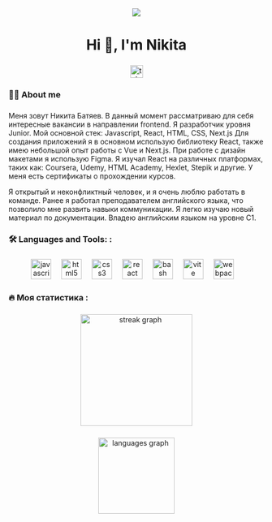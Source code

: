 <div align="center">
  <img src="https://i.giphy.com/3ov9jNziFTMfzSumAw.webp">
</div>

###

<h1 align="center">Hi 👋, I'm Nikita</h1>

###

<div align="center">

  <a href="https://t.me/Iam" target="_blank">
    <img src="https://img.shields.io/static/v1?message=Telegram&logo=telegram&label=&color=2CA5E0&logoColor=white&labelColor=&style=for-the-badge" height="25" alt="telegram logo"  />
  </a>
</div>

###

<h3 align="left">👩‍💻 About me</h3>

###

<p align="left">Меня зовут Никита Батяев. 
В данный момент рассматриваю для себя интересные вакансии в направлении frontend.
Я разработчик уровня Junior.
Мой основной стек: Javascript, React, HTML, CSS, Next.js
Для создания приложений я в основном использую библиотеку React, также имею небольшой опыт работы с Vue и Next.js. При работе с дизайн макетами я использую Figma.
Я изучал React на различных платформах, таких как: Coursera, Udemy, HTML Academy, Hexlet, Stepik и другие. У меня есть сертификаты о прохождении курсов.

Я открытый и неконфликтный человек, и я очень люблю работать в команде.
Ранее я работал преподавателем английского языка, что позволило мне развить навыки коммуникации.
Я легко изучаю новый материал по документации.
Владею английским языком на уровне C1.

</p>

<h3 align="left">🛠 Languages and Tools:
:</h3>

###

<div align="center">
  <img src="https://cdn.jsdelivr.net/gh/devicons/devicon/icons/javascript/javascript-original.svg" height="40" alt="javascript logo"  />
  <img width="12" />
  <img src="https://cdn.jsdelivr.net/gh/devicons/devicon/icons/html5/html5-original.svg" height="40" alt="html5 logo"  />
  <img width="12" />
  <img src="https://cdn.jsdelivr.net/gh/devicons/devicon/icons/css3/css3-original.svg" height="40" alt="css3 logo"  />
  <img width="12" />
  <img src="https://cdn.jsdelivr.net/gh/devicons/devicon/icons/react/react-original.svg" height="40" alt="react logo"  />
  <img width="12" />
  <img src="https://github.com/marwin1991/profile-technology-icons/assets/136815194/5f8c622c-c217-4649-b0a9-7e0ee24bd704" height="40" alt="bash logo"  />
<img width="12" />
  <img src="https://skillicons.dev/icons?i=vite" height="40" alt="vite logo"  />
  <img width="12" />
  <img src="https://cdn.simpleicons.org/webpack/8DD6F9" height="40" alt="webpack logo"  />
  <img width="12" />
  
  
</div>

###

<h3 align="left">🔥   Моя статистика :</h3>

###

<div align="center">
  <img src="https://streak-stats.demolab.com?user=nikitchov&locale=en&mode=daily&theme=dark&hide_border=false&border_radius=5&order=3" height="220" alt="streak graph"  />
</div>


###

  <div align='center'>
  <img src="https://github-readme-stats.vercel.app/api/top-langs?username=nikitchov&locale=en&hide_title=false&layout=compact&card_width=320&langs_count=5&theme=dracula&hide_border=false&order=2" height="150" alt="languages graph"  />

###
